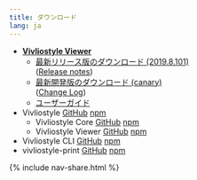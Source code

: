 ```yaml
---
title: ダウンロード
lang: ja
---
```


- [**Vivliostyle Viewer**](https://vivliostyle.org/viewer)
  - [最新リリース版のダウンロード (2019.8.101)](https://github.com/vivliostyle/vivliostyle/releases/download/2019.8.101/vivliostyle-js-2019.8.101.zip)  
     ([Release notes](https://github.com/vivliostyle/vivliostyle/releases))
  - [最新開発版のダウンロード (canary)](https://vivliostyle.github.io/viewer/vivliostyle-canary.zip)  
     ([Change Log](https://github.com/vivliostyle/vivliostyle/tree/master/CHANGELOG.md))
  - [ユーザーガイド](https://vivliostyle.org/ja/docs/uesr-guide)
- Vivliostyle [GitHub](https://github.com/vivliostyle/vivliostyle) [npm](https://www.npmjs.com/org/vivliostyle)
  - Vivliostyle Core [GitHub](https://github.com/vivliostyle/vivliostyle/tree/master/packages/core) [npm](https://www.npmjs.com/package/@vivliostyle/core)
  - Vivliostyle Viewer [GitHub](https://github.com/vivliostyle/vivliostyle/tree/master/packages/viewer) [npm](https://www.npmjs.com/package/@vivliostyle/viewer)
- Vivliostyle CLI [GitHub](https://github.com/vivliostyle/vivliostyle-cli) [npm](https://www.npmjs.com/package/vivliostyle-cli)
- vivliostyle-print [GitHub](https://github.com/vivliostyle/vivliostyle-print) [npm](https://www.npmjs.com/package/vivliostyle-print)

{% include nav-share.html %}
